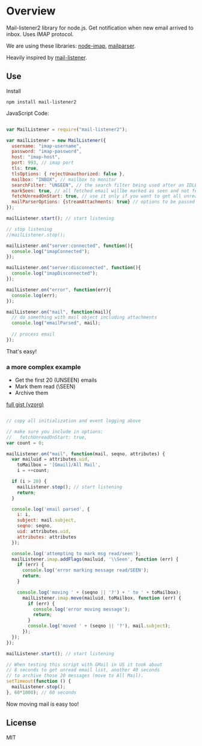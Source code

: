 # Overview

Mail-listener2 library for node.js. Get notification when new email arrived to inbox. Uses IMAP protocol.

We are using these libraries: [node-imap](https://github.com/mscdex/node-imap), [mailparser](https://github.com/andris9/mailparser).

Heavily inspired by [mail-listener](https://github.com/circuithub/mail-listener).

## Use

Install

`npm install mail-listener2`


JavaScript Code:

```javascript

var MailListener = require("mail-listener2");

var mailListener = new MailListener({
  username: "imap-username",
  password: "imap-password",
  host: "imap-host",
  port: 993, // imap port
  tls: true,
  tlsOptions: { rejectUnauthorized: false },
  mailbox: "INBOX", // mailbox to monitor
  searchFilter: "UNSEEN", // the search filter being used after an IDLE notification has been retrieved
  markSeen: true, // all fetched email willbe marked as seen and not fetched next time
  fetchUnreadOnStart: true, // use it only if you want to get all unread email on lib start. Default is `false`,
  mailParserOptions: {streamAttachments: true} // options to be passed to mailParser lib.
});

mailListener.start(); // start listening

// stop listening
//mailListener.stop();

mailListener.on("server:connected", function(){
  console.log("imapConnected");
});

mailListener.on("server:disconnected", function(){
  console.log("imapDisconnected");
});

mailListener.on("error", function(err){
  console.log(err);
});

mailListener.on("mail", function(mail){
  // do something with mail object including attachments
  console.log("emailParsed", mail);
  
  // process email
});


```
That's easy!


### a more complex example

 * Get the first 20 (UNSEEN) emails
 * Mark them read (\SEEN)
 * Archive them

[full gist (yzorg)](https://gist.github.com/yzorg/11307678)

``` javascript

// copy all initialization and event logging above

// make sure you include in options:  
//   fetchUnreadOnStart: true,
var count = 0;

mailListener.on("mail", function(mail, seqno, attributes) {
  var mailuid = attributes.uid,
    toMailbox = '[Gmail]/All Mail',
    i = ++count;

  if (i > 20) {
    mailListener.stop(); // start listening
    return;
  }

  console.log('email parsed', { 
    i: i, 
    subject: mail.subject, 
    seqno: seqno, 
    uid: attributes.uid,
    attributes: attributes 
  });

  console.log('attempting to mark msg read/seen');
  mailListener.imap.addFlags(mailuid, '\\Seen', function (err) {
    if (err) {
      console.log('error marking message read/SEEN');
      return;
    }

    console.log('moving ' + (seqno || '?') + ' to ' + toMailbox);
      mailListener.imap.move(mailuid, toMailbox, function (err) {
        if (err) {
          console.log('error moving message');
          return;
        }
        console.log('moved ' + (seqno || '?'), mail.subject);
      });
  });
});

mailListener.start(); // start listening

// When testing this script with GMail in US it took about 
// 8 seconds to get unread email list, another 40 seconds 
// to archive those 20 messages (move to All Mail).
setTimeout(function () {
  mailListener.stop();
}, 60*1000); // 60 seconds


```

Now moving mail is easy too!

## License

MIT

